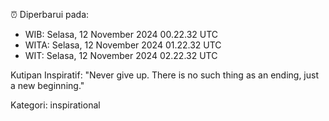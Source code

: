 ⏰ Diperbarui pada:
- WIB: Selasa, 12 November 2024 00.22.32 UTC
- WITA: Selasa, 12 November 2024 01.22.32 UTC
- WIT: Selasa, 12 November 2024 02.22.32 UTC

Kutipan Inspiratif:
"Never give up. There is no such thing as an ending, just a new beginning."


Kategori: inspirational

